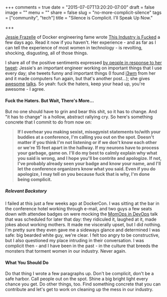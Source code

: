 +++
comments = true
date = "2015-07-07T13:20:20-07:00"
draft = false
image = ""
menu = ""
share = false
slug = "no-more-complicit-silence"
tags = ["community", "tech"]
title = "Silence is Complicit. I'll Speak Up Now."

+++

[Jessie Frazelle](https://twitter.com/frazelledazzell) of Docker engineering fame wrote [This Industry is Fucked](https://blog.jessfraz.com/post/this-industry-is-fucked/) a few days ago. Read it now if you haven't. Her experience - and as far as I can tell the experience of most women in technology - is revolting, shocking, disgusting, all of those things. 

I share all of the positive sentiments expressed [by people in response to her tweet](https://twitter.com/frazelledazzell/status/617823210524913664): Jessie's an important engineer working on important things that I use every day; she tweets funny and important things (I found [i3wm](http://i3wm.org/) from her and it made computers fun again, but that's another post...); she gives [awesome](https://www.youtube.com/watch?v=1qlLUf7KtAw) [talks](https://www.youtube.com/watch?v=GsLZz8cZCzc&list=PLcHZXHMeDzxUhStxW31CtiMcCbrgfrzuH). So yeah: fuck the haters, keep your head up, you're awesome - I agree.

#### Fuck the Haters. But Wait, There's More...
But no one should have to grin and bear this shit, so it has to change. And "it has to change" is a hollow, abstract rallying cry. So here's something concrete that I commit to do from now on:

> **If I overhear you making sexist, misogynist statements to/with your buddies at a conference, I'm calling you out on the spot. Doesn't matter if you think I'm not listening or if we don't know each other or we're 15 feet apart in the hallway. If my neurons have to process your garbage, game on. I'll do my best to calmly explain why what you said is wrong, and I hope you'll be contrite and apologize. If not, I've probably already seen your badge and know your name, and I'll let the conference organizers know what you said. Even if you do apologize, I may tell on you because fuck that is why, I'm done being complicit.**

##### Relevant Backstory
I failed at this just a few weeks ago at DockerCon. I was sitting at the bar in the conference hotel working through e-mail, and two guys a few seats down with attendee badges on were mocking the [MomOps in DevOps](http://dockercon2015.sched.org/event/e6e4bbfd899175bc1ec92653ea01a14e?iframe=no&w=&sidebar=no&bg=no#.VZw9txNVhhV) talk that was scheduled for later that day: they ridiculed it, laughed at it, made jokes about working mothers. It made me viscerally upset, but I did nothing. I'm pretty sure they even gave me a sideways glance and determined I was safe: big bearded white guy, we're clear. I felt too angry to be constructive, but I also questioned my place intruding in their conversation. I was complicit then - and I have been in the past - in the culture that breeds the monsters that torment women in our industry. Never again.

#### What You Should Do
Do that thing I wrote a few paragraphs up. Don't be complicit, don't be a safe harbor. Call people out on the spot. Shine a big bright light every chance you get. Do other things, too. Find something concrete that you can contribute and let's get to work on cleaning up the mess in our industry.
